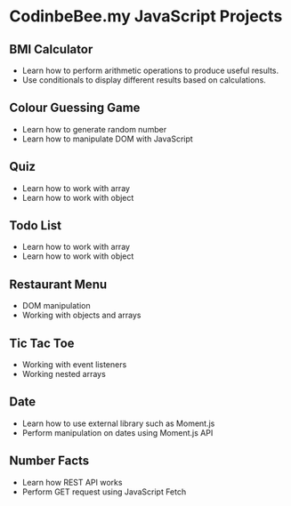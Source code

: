 # CodinbeBee.my JavaScript Projects

## BMI Calculator
- Learn how to perform arithmetic operations to produce useful results.
- Use conditionals to display different results based on calculations.

## Colour Guessing Game
- Learn how to generate random number
- Learn how to manipulate DOM with JavaScript

## Quiz
- Learn how to work with array
- Learn how to work with object

## Todo List
- Learn how to work with array
- Learn how to work with object

## Restaurant Menu
- DOM manipulation
- Working with objects and arrays

## Tic Tac Toe
- Working with event listeners
- Working nested arrays

## Date
- Learn how to use external library such as Moment.js
- Perform manipulation on dates using Moment.js API

## Number Facts
- Learn how REST API works
- Perform GET request using JavaScript Fetch